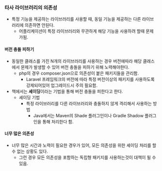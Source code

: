 ### 타사 라이브러리의 의존성
* 특정 기능을 제공하는 라이브러리를 사용할 때, 동일 기능을 제공하는 다른 라이브러리에 의존하면 안된다.
  * 어플리케이션이 특정 라이브러리와 무관하게 해당 기능을 사용하려 할때 문제가됨.

#### 버전 충돌 피하기
* 동일한 클래스를 가진 N개의 라이브러리를 사용하는 경우 버전에따라 해당 클래스에서 문제가 발생할 수 있어 버전 충돌을 피하기 위해 노력해야한다.
  * php의 경우 composer.json으로 의존성이 붙은 패키지들을 관리함.
    * Laravel 프레임워크의 버전에 따라 특정 버전이상의 패키지를 사용하도록 강제되어있어 업그레이드시 주의 필요함.
* 책에서는 **셰이딩**이라는 기법을 통해 버전 충돌을 피한다고 한다.
  * 셰이딩 기법
    * 특정 라이브러리를 다른 라이브러리와 충돌하지 않게 격리해서 사용하는 방법
      * Java에서는 Maven의 Shade 플러그인이나 Gradle Shadow 플러그인을 통해 처리한다 함.
#### 너무 많은 의존성
* 너무 많은 시간과 노력이 필요한 경우가 있어, 모든 의존성을 위한 셰이딩 처리를 할 수 없는 상황도 있다.
  * 그런 경우 모든 의존성을 포함하는 독립형 패키지를 사용하는것이 대책이 될 수 있음.
